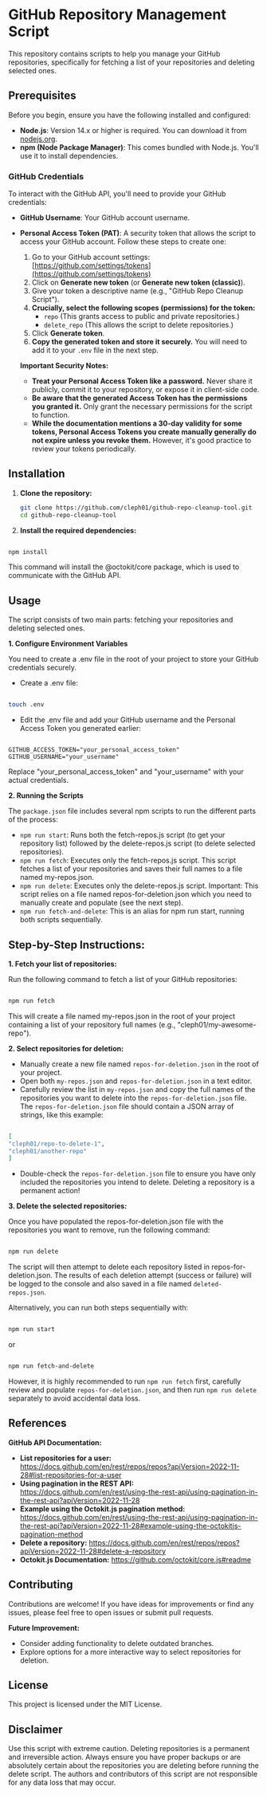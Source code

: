 # GitHub Repository Management Script

This repository contains scripts to help you manage your GitHub repositories, specifically for fetching a list of your repositories and deleting selected ones.

## Prerequisites

Before you begin, ensure you have the following installed and configured:

- **Node.js**: Version 14.x or higher is required. You can download it from [nodejs.org](https://nodejs.org/).
- **npm (Node Package Manager)**: This comes bundled with Node.js. You'll use it to install dependencies.

### GitHub Credentials

To interact with the GitHub API, you'll need to provide your GitHub credentials:

- **GitHub Username**: Your GitHub account username.
- **Personal Access Token (PAT)**: A security token that allows the script to access your GitHub account. Follow these steps to create one:

  1. Go to your GitHub account settings: [https://github.com/settings/tokens](https://github.com/settings/tokens)
  2. Click on **Generate new token** (or **Generate new token (classic)**).
  3. Give your token a descriptive name (e.g., "GitHub Repo Cleanup Script").
  4. **Crucially, select the following scopes (permissions) for the token:**
     - `repo` (This grants access to public and private repositories.)
     - `delete_repo` (This allows the script to delete repositories.)
  5. Click **Generate token**.
  6. **Copy the generated token and store it securely.** You will need to add it to your `.env` file in the next step.

  **Important Security Notes:**

  - **Treat your Personal Access Token like a password.** Never share it publicly, commit it to your repository, or expose it in client-side code.
  - **Be aware that the generated Access Token has the permissions you granted it.** Only grant the necessary permissions for the script to function.
  - **While the documentation mentions a 30-day validity for some tokens, Personal Access Tokens you create manually generally do not expire unless you revoke them.** However, it's good practice to review your tokens periodically.

## Installation

1. **Clone the repository:**

   ```bash
   git clone https://github.com/cleph01/github-repo-cleanup-tool.git
   cd github-repo-cleanup-tool
   ```

2. **Install the required dependencies:**

```Bash

npm install
```

This command will install the @octokit/core package, which is used to communicate with the GitHub API.

## Usage

The script consists of two main parts: fetching your repositories and deleting selected ones.

**1. Configure Environment Variables**

You need to create a .env file in the root of your project to store your GitHub credentials securely.

- Create a .env file:

```Bash

touch .env
```

- Edit the .env file and add your GitHub username and the Personal Access Token you generated earlier:

```Code snippet

GITHUB_ACCESS_TOKEN="your_personal_access_token"
GITHUB_USERNAME="your_username"
```

Replace "your_personal_access_token" and "your_username" with your actual credentials.

**2. Running the Scripts**

The `package.json` file includes several npm scripts to run the different parts of the process:

- `npm run start`: Runs both the fetch-repos.js script (to get your repository list) followed by the delete-repos.js script (to delete selected repositories).
- `npm run fetch`: Executes only the fetch-repos.js script. This script fetches a list of your repositories and saves their full names to a file named my-repos.json.
- `npm run delete`: Executes only the delete-repos.js script. Important: This script relies on a file named repos-for-deletion.json which you need to manually create and populate (see the next step).
- `npm run fetch-and-delete`: This is an alias for npm run start, running both scripts sequentially.

## Step-by-Step Instructions:

**1. Fetch your list of repositories:**

Run the following command to fetch a list of your GitHub repositories:

```Bash

npm run fetch
```

This will create a file named my-repos.json in the root of your project containing a list of your repository full names (e.g., "cleph01/my-awesome-repo").

**2. Select repositories for deletion:**

- Manually create a new file named `repos-for-deletion.json` in the root of your project.
- Open both `my-repos.json` and `repos-for-deletion.json` in a text editor.
- Carefully review the list in `my-repos.json` and copy the full names of the repositories you want to delete into the `repos-for-deletion.json` file. The `repos-for-deletion.json` file should contain a JSON array of strings, like this example:

```JSON

[
"cleph01/repo-to-delete-1",
"cleph01/another-repo"
]
```

- Double-check the `repos-for-deletion.json` file to ensure you have only included the repositories you intend to delete. Deleting a repository is a permanent action!

**3. Delete the selected repositories:**

Once you have populated the repos-for-deletion.json file with the repositories you want to remove, run the following command:

```Bash

npm run delete
```

The script will then attempt to delete each repository listed in repos-for-deletion.json. The results of each deletion attempt (success or failure) will be logged to the console and also saved in a file named `deleted-repos.json`.

Alternatively, you can run both steps sequentially with:

```Bash

npm run start
```

or

```Bash

npm run fetch-and-delete
```

However, it is highly recommended to run `npm run fetch` first, carefully review and populate `repos-for-deletion.json`, and then run `npm run delete` separately to avoid accidental data loss.

## References

**GitHub API Documentation:**

- **List repositories for a user:** https://docs.github.com/en/rest/repos/repos?apiVersion=2022-11-28#list-repositories-for-a-user
- **Using pagination in the REST API:** https://docs.github.com/en/rest/using-the-rest-api/using-pagination-in-the-rest-api?apiVersion=2022-11-28
- **Example using the Octokit.js pagination method:** https://docs.github.com/en/rest/using-the-rest-api/using-pagination-in-the-rest-api?apiVersion=2022-11-28#example-using-the-octokitjs-pagination-method
- **Delete a repository:** https://docs.github.com/en/rest/repos/repos?apiVersion=2022-11-28#delete-a-repository
- **Octokit.js Documentation:** https://github.com/octokit/core.js#readme

## Contributing

Contributions are welcome! If you have ideas for improvements or find any issues, please feel free to open issues or submit pull requests.

**Future Improvement:**

- Consider adding functionality to delete outdated branches.
- Explore options for a more interactive way to select repositories for deletion.

## License

This project is licensed under the MIT License.

## Disclaimer

Use this script with extreme caution. Deleting repositories is a permanent and irreversible action. Always ensure you have proper backups or are absolutely certain about the repositories you are deleting before running the delete script. The authors and contributors of this script are not responsible for any data loss that may occur.
